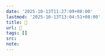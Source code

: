 ```yaml
---
date: '2025-10-13T11:27:09+08:00'
lastmod: '2025-10-13T13:04:51+08:00'
title: 󰕷
url: 󰕷
tags: []
src:
note:
---
```

